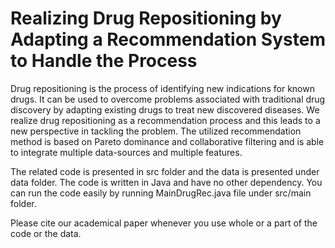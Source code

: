 
# Realizing Drug Repositioning by Adapting a Recommendation System to Handle the Process

Drug repositioning is the process of identifying new indications for known drugs. It can be used to overcome problems associated with traditional drug discovery by adapting existing drugs to treat new discovered diseases. We realize drug repositioning as a recommendation process and this leads to a new perspective in tackling the problem. The utilized recommendation method is based on Pareto dominance and collaborative filtering and is able to integrate multiple data-sources and multiple features. 

The related code is presented in src folder and the data is presented under data folder. The code is written in Java and have no other dependency. You can run the code easily by running MainDrugRec.java file under src/main folder.

Please cite our academical paper whenever you use whole or a part of the code or the data.
